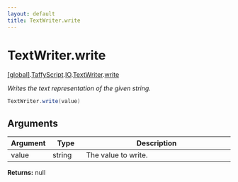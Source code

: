 ```yaml
---
layout: default
title: TextWriter.write
---
```


# TextWriter.write

[\[global\]]({{site.baseurl}}/docs/).[TaffyScript]({{site.baseurl}}/docs/TaffyScript/).[IO]({{site.baseurl}}/docs/TaffyScript/IO/).[TextWriter]({{site.baseurl}}/docs/TaffyScript/IO/TextWriter/).[write]({{site.baseurl}}/docs/TaffyScript/IO/TextWriter/write/)

_Writes the text representation of the given string._

```cs
TextWriter.write(value)
```

## Arguments

<table>
  <col width="15%">
  <col width="15%">
  <thead>
    <tr>
      <th>Argument</th>
      <th>Type</th>
      <th>Description</th>
    </tr>
  </thead>
  <tbody>
    <tr>
      <td>value</td>
      <td>string</td>
      <td>The value to write.</td>
    </tr>
  </tbody>
</table>

**Returns:** null
